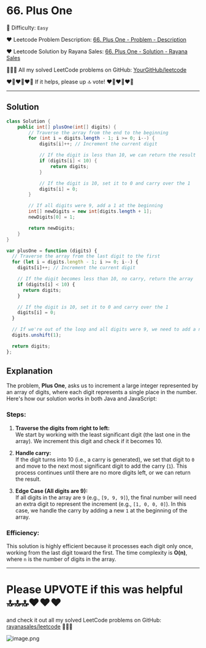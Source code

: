 # 66. Plus One

🌱 Difficulty: `Easy`

❤️ Leetcode Problem Description: [66. Plus One - Problem - Description](https://leetcode.com/problems/plus-one/description/)

❤️ Leetcode Solution by Rayana Sales: [66. Plus One - Solution - Rayana Sales](https://leetcode.com/problems/add-binary/solutions/5681804/runtime-45-ms-beats-80-21-javascript-solution-explanation/)

💁🏻‍♀️ All my solved LeetCode problems on GitHub: [YourGitHub/leetcode](https://github.com/YourGitHub/leetcode)

❤️‍🔥❤️‍🔥❤️‍🔥 If it helps, please up 🔝 vote! ❤️‍🔥❤️‍🔥❤️‍🔥

---

## Solution

```java []
class Solution {
    public int[] plusOne(int[] digits) {
        // Traverse the array from the end to the beginning
        for (int i = digits.length - 1; i >= 0; i--) {
            digits[i]++; // Increment the current digit

            // If the digit is less than 10, we can return the result
            if (digits[i] < 10) {
                return digits;
            }

            // If the digit is 10, set it to 0 and carry over the 1
            digits[i] = 0;
        }

        // If all digits were 9, add a 1 at the beginning
        int[] newDigits = new int[digits.length + 1];
        newDigits[0] = 1;

        return newDigits;
    }
}
```

```Javascript []
var plusOne = function (digits) {
  // Traverse the array from the last digit to the first
  for (let i = digits.length - 1; i >= 0; i--) {
    digits[i]++; // Increment the current digit

    // If the digit becomes less than 10, no carry, return the array
    if (digits[i] < 10) {
      return digits;
    }

    // If the digit is 10, set it to 0 and carry over the 1
    digits[i] = 0;
  }

  // If we're out of the loop and all digits were 9, we need to add a new digit
  digits.unshift(1);

  return digits;
};
```

## Explanation

The problem, **Plus One**, asks us to increment a large integer represented by an array of digits, where each digit represents a single place in the number. Here's how our solution works in both Java and JavaScript:

### Steps:

1. **Traverse the digits from right to left:**  
   We start by working with the least significant digit (the last one in the array). We increment this digit and check if it becomes 10.
2. **Handle carry:**  
   If the digit turns into 10 (i.e., a carry is generated), we set that digit to `0` and move to the next most significant digit to add the carry (`1`). This process continues until there are no more digits left, or we can return the result.

3. **Edge Case (All digits are 9):**  
   If all digits in the array are `9` (e.g., `[9, 9, 9]`), the final number will need an extra digit to represent the increment (e.g., `[1, 0, 0, 0]`). In this case, we handle the carry by adding a new `1` at the beginning of the array.

### Efficiency:

This solution is highly efficient because it processes each digit only once, working from the last digit toward the first. The time complexity is **O(n)**, where `n` is the number of digits in the array.

---

# Please UPVOTE if this was helpful 🔝🔝🔝❤️❤️❤️

and check it out all my solved LeetCode problems on GitHub: [rayanasales/leetcode](https://github.com/rayanasales/leetcode) 🤙😚🤘

![image.png](https://assets.leetcode.com/users/images/57bce3b1-56e2-4c20-9cdf-b61fef26b93b_1725494158.6252415.png)
